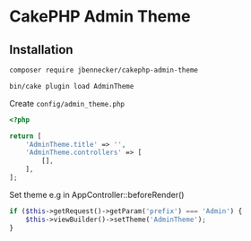 # CakePHP Admin Theme

## Installation

```sh
composer require jbennecker/cakephp-admin-theme
```

```sh
bin/cake plugin load AdminTheme
```

Create `config/admin_theme.php`

```php
<?php

return [
    'AdminTheme.title' => '',
    'AdminTheme.controllers' => [
        [],
    ],
];
```

Set theme e.g in AppController::beforeRender()

```php
if ($this->getRequest()->getParam('prefix') === 'Admin') {
    $this->viewBuilder()->setTheme('AdminTheme');
}
```
